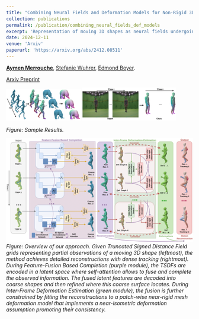 ```yaml
---
title: "Combining Neural Fields and Deformation Models for Non-Rigid 3D Motion Reconstruction from Partial Data"
collection: publications
permalink: /publication/combining_neural_fields_def_models
excerpt: 'Representation of moving 3D shapes as neural fields undergoing a near-isomteric surface deformation by borrowing from mesh deformation modeling.'
date: 2024-12-11
venue: 'Arxiv'
paperurl: 'https://arxiv.org/abs/2412.08511'
---
```


[**Aymen Merrouche**](https://aymenmer.github.io/), [Stefanie Wuhrer](https://swuhrer.gitlabpages.inria.fr/website/), [Edmond Boyer](https://morpheo.inrialpes.fr/people/Boyer/).


[Arxiv Preprint](https://arxiv.org/abs/2412.08511)


<p float="left">
  <img src="../images/nf3dm_sample_result_2.png" width="40%" />
  <img src="../images/nf3dm_sample_result_1.png" width="50%" />
</p>

*Figure: Sample Results.*

![Method Diagram](../images/nf3dm_overview.png)  
*Figure: Overview of our approach. Given Truncated Signed Distance Field grids representing partial observations of a moving 3D shape (leftmost), the method achieves detailed reconstructions with dense tracking (rightmost). During Feature-Fusion Based Completion (purple module), the TSDFs are encoded in a latent space where self-attention allows to fuse and complete the observed information. The fused latent features are decoded into coarse shapes and then refined where this coarse surface locates. During Inter-Frame Deformation Estimation (green module), the fusion is further constrained by fitting the  reconstructions to a patch-wise near-rigid mesh deformation model that implements a near-isometric deformation assumption promoting their consistency.*
